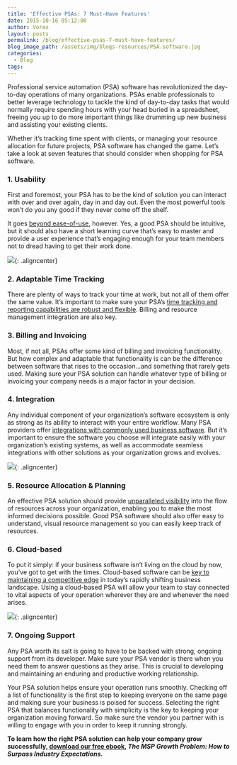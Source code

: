 ```yaml
---
title: 'Effective PSAs: 7 Must-Have Features'
date: 2015-10-16 05:12:00
author: Vorex
layout: posts
permalink: /blog/effective-psas-7-must-have-features/
blog_image_path: /assets/img/blogs-resources/PSA.software.jpg
categories:
  - Blog
tags:  
---
```



Professional service automation (PSA) software has revolutionized the day-to-day operations of many organizations. PSAs enable professionals to better leverage technology to tackle the kind of day-to-day tasks that would normally require spending hours with your head buried in a spreadsheet, freeing you up to do more important things like drumming up new business and assisting your existing clients.

Whether it’s tracking time spent with clients, or managing your resource allocation for future projects, PSA software has changed the game. Let’s take a look at seven features that should consider when shopping for PSA software.<!--more-->

### 1. Usability

First and foremost, your PSA has to be the kind of solution you can interact with over and over again, day in and day out. Even the most powerful tools won’t do you any good if they never come off the shelf.

It goes [beyond ease-of-use](http://www.wqusability.com/articles/more-than-ease-of-use.html), however. Yes, a good PSA should be intuitive, but it should also have a short learning curve that’s easy to master and provide a user experience that’s engaging enough for your team members not to dread having to get their work done.

![](https://media.giphy.com/media/pwQdvTbFhds3e/giphy.gif){: .aligncenter}

### 2. Adaptable Time Tracking

There are plenty of ways to track your time at work, but not all of them offer the same value. It’s important to make sure your PSA’s [time tracking and reporting capabilities are robust and flexible](http://www.vorex.com/product/time-expense-tracking/). Billing and resource management integration are also key.

### 3. Billing and Invoicing

Most, if not all, PSAs offer some kind of billing and invoicing functionality. But how complex and adaptable that functionality is can be the difference between software that rises to the occasion…and something that rarely gets used. Making sure your PSA solution can handle whatever type of billing or invoicing your company needs is a major factor in your decision.

### 4. Integration

Any individual component of your organization’s software ecosystem is only as strong as its ability to interact with your entire workflow. Many PSA providers offer [integrations with commonly used business software](http://www.vorex.com/media/new-vorex-winter-2015-release-simplifies-online-project-management-for-smbs-and-professional-services-organizations/). But it’s important to ensure the software you choose will integrate easily with your organization’s existing systems, as well as accommodate seamless integrations with other solutions as your organization grows and evolves.

![](https://media.giphy.com/media/12FDTkejC4OLaE/giphy.gif){: .aligncenter}

### 5. Resource Allocation & Planning

An effective PSA solution should provide [unparalleled visibility](http://www.vorex.com/how-to-leverage-real-time-visibility-for-better-resource-allocation/) into the flow of resources across your organization, enabling you to make the most informed decisions possible. Good PSA software should also offer easy to understand, visual resource management so you can easily keep track of resources.

### 6. Cloud-based

To put it simply: if your business software isn’t living on the cloud by now, you’ve got to get with the times. Cloud-based software can be [key to maintaining a competitive edge](http://www.vorex.com/top-5-ways-cloud-based-project-management-provides-a-competitive-edge/) in today’s rapidly shifting business landscape. Using a cloud-based PSA will allow your team to stay connected to vital aspects of your operation wherever they are and whenever the need arises.

![](https://media.giphy.com/media/HoUgegTjteXCw/giphy.gif){: .aligncenter}

### 7. Ongoing Support

Any PSA worth its salt is going to have to be backed with strong, ongoing support from its developer. Make sure your PSA vendor is there when you need them to answer questions as they arise. This is crucial to developing and maintaining an enduring and productive working relationship.

Your PSA solution helps ensure your operation runs smoothly. Checking off a list of functionality is the first step to keeping everyone on the same page and making sure your business is poised for success. Selecting the right PSA that balances functionality with simplicity is the key to keeping your organization moving forward. So make sure the vendor you partner with is willing to engage with you in order to keep it running strongly.

**To learn how the right PSA solution can help your company grow successfully, [download our free ebook](http://vorex.hs-sites.com/the-msp-growth-problem-how-to-surpass-industry-expectations?__hstc=100746398.aa8de1aaef42d5c0e87e86d826f8b519.1424898164924.1444928750402.1444935146335.188&amp;__hssc=100746398.1.1444935146335&amp;__hsfp=55522096), *The MSP Growth Problem: How to Surpass Industry Expectations.***
